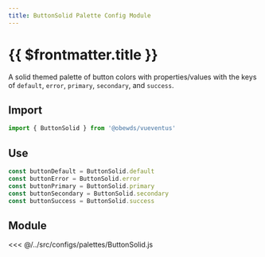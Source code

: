 ```yaml
---
title: ButtonSolid Palette Config Module
---
```


<script setup>
    import DocsPackageVersion from '../../../src/views/compos/DocsPackageVersion.vue'
</script>








# {{ $frontmatter.title }}

A solid themed palette of button colors with properties/values with the keys of `default`, `error`, `primary`, `secondary`, and `success`.






## Import

```javascript
import { ButtonSolid } from '@obewds/vueventus'
```






## Use

```javascript
const buttonDefault = ButtonSolid.default
const buttonError = ButtonSolid.error
const buttonPrimary = ButtonSolid.primary
const buttonSecondary = ButtonSolid.secondary
const buttonSuccess = ButtonSolid.success
```






## Module

<<< @/../src/configs/palettes/ButtonSolid.js






<DocsPackageVersion/>


